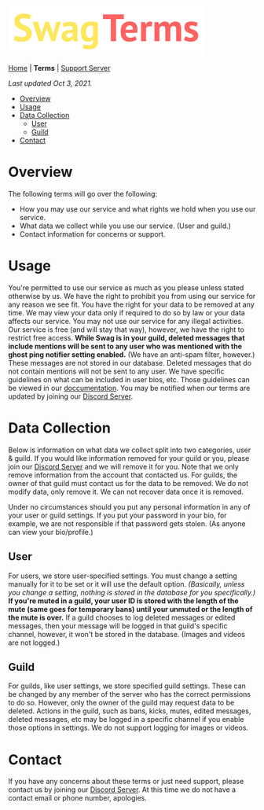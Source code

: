 ![](https://github.com/Swag-Discord-Bot/Swag-Docs/blob/main/Assets/TermsLogo.png?raw=true)

[Home](Home.md) | **Terms** | [Support Server](https://discord.gg/xsapSxGaeV)

*Last updated Oct 3, 2021.*

- [Overview](#overview)
- [Usage](#usage)
- [Data Collection](#data-collection)
	- [User](#user)
	- [Guild](#guild)
- [Contact](#contact)

# Overview

The following terms will go over the following:
- How you may use our service and what rights we hold when you use our service.
- What data we collect while you use our service. (User and guild.)
- Contact information for concerns or support.

# Usage

You're permitted to use our service as much as you please unless stated otherwise by us. We have the right to prohibit you from using our service for any reason we see fit. You have the right for your data to be removed at any time. We may view your data only if required to do so by law or your data affects our service. You may not use our service for any illegal activities. Our service is free (and will stay that way), however, we have the right to restrict free access. **While Swag is in your guild, deleted messages that include mentions will be sent to any user who was mentioned with the ghost ping notifier setting enabled.** (We have an anti-spam filter, however.) These messages are not stored in our database. Deleted messages that do not contain mentions will not be sent to any user. We have specific guidelines on what can be included in user bios, etc. Those guidelines can be viewed in our [doccumentation](https://github.com/Swag-Discord-Bot/Swag-Docs). You may be notified when our terms are updated by joining our [Discord Server](https://discord.gg/xsapSxGaev).

# Data Collection

Below is information on what data we collect split into two categories, user & guild. If you would like information removed for your guild or you, please join our [Discord Server](https://discord.gg/xsapSxGaev) and we will remove it for you. Note that we only remove information from the account that contacted us. For guilds, the owner of that guild must contact us for the data to be removed. We do not modify data, only remove it. We can not recover data once it is removed. 

Under no circumstances should you put any personal information in any of your user or guild settings. If you put your password in your bio, for example, we are not responsible if that password gets stolen. (As anyone can view your bio/profile.)

## User

For users, we store user-specified settings. You must change a setting manually for it to be set or it will use the default option. *(Basically, unless you change a setting, nothing is stored in the database for you specifically.)* 
**If you're muted in a guild, your user ID is stored with the length of the mute (same goes for temporary bans) until your unmuted or the length of the mute is over.** If a guild chooses to log deleted messages or edited messages, then your message will be logged in that guild's specific channel, however, it won't be stored in the database. (Images and videos are not logged.)

## Guild

For guilds, like user settings, we store specified guild settings. These can be changed by any member of the server who has the correct permissions to do so. However, only the owner of the guild may request data to be deleted. Actions in the guild, such as bans, kicks, mutes, edited messages, deleted messages, etc may be logged in a specific channel if you enable those options in settings. We do not support logging for images or videos. 

# Contact

If you have any concerns about these terms or just need support, please contact us by joining our [Discord Server](https://discord.gg/xsapSxGaev). At this time we do not have a contact email or phone number, apologies. 
